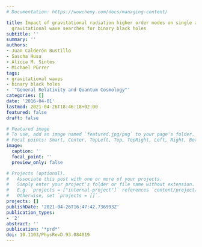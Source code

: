 ```yaml
---
# Documentation: https://wowchemy.com/docs/managing-content/

title: Impact of gravitational radiation higher order modes on single aligned-spin
  gravitational wave searches for binary black holes
subtitle: ''
summary: ''
authors:
- Juan Calderón Bustillo
- Sascha Husa
- Alicia M. Sintes
- Michael Pürrer
tags:
- gravitational waves
- binary black holes
- '"General Relativity and Quantum Cosmology"'
categories: []
date: '2016-04-01'
lastmod: 2021-04-26T18:46:18+02:00
featured: false
draft: false

# Featured image
# To use, add an image named `featured.jpg/png` to your page's folder.
# Focal points: Smart, Center, TopLeft, Top, TopRight, Left, Right, BottomLeft, Bottom, BottomRight.
image:
  caption: ''
  focal_point: ''
  preview_only: false

# Projects (optional).
#   Associate this post with one or more of your projects.
#   Simply enter your project's folder or file name without extension.
#   E.g. `projects = ["internal-project"]` references `content/project/deep-learning/index.md`.
#   Otherwise, set `projects = []`.
projects: []
publishDate: '2021-04-26T16:47:42.736993Z'
publication_types:
- '2'
abstract: ''
publication: '*prd*'
doi: 10.1103/PhysRevD.93.084019
---
```

